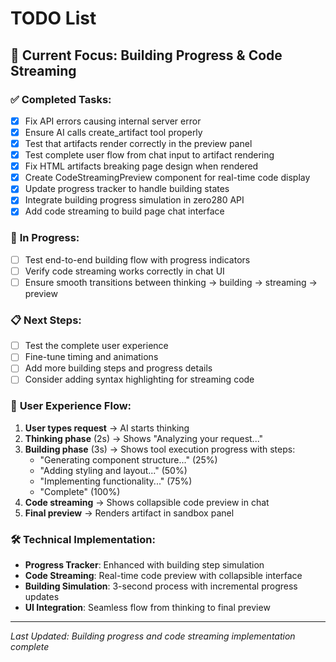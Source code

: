 # TODO List

## 🎯 **Current Focus: Building Progress & Code Streaming**

### ✅ **Completed Tasks:**
- [x] Fix API errors causing internal server error
- [x] Ensure AI calls create_artifact tool properly  
- [x] Test that artifacts render correctly in the preview panel
- [x] Test complete user flow from chat input to artifact rendering
- [x] Fix HTML artifacts breaking page design when rendered
- [x] Create CodeStreamingPreview component for real-time code display
- [x] Update progress tracker to handle building states
- [x] Integrate building progress simulation in zero280 API
- [x] Add code streaming to build page chat interface

### 🔄 **In Progress:**
- [ ] Test end-to-end building flow with progress indicators
- [ ] Verify code streaming works correctly in chat UI
- [ ] Ensure smooth transitions between thinking → building → streaming → preview

### 📋 **Next Steps:**
- [ ] Test the complete user experience
- [ ] Fine-tune timing and animations
- [ ] Add more building steps and progress details
- [ ] Consider adding syntax highlighting for streaming code

### 🎨 **User Experience Flow:**
1. **User types request** → AI starts thinking
2. **Thinking phase** (2s) → Shows "Analyzing your request..."
3. **Building phase** (3s) → Shows tool execution progress with steps:
   - "Generating component structure..." (25%)
   - "Adding styling and layout..." (50%) 
   - "Implementing functionality..." (75%)
   - "Complete" (100%)
4. **Code streaming** → Shows collapsible code preview in chat
5. **Final preview** → Renders artifact in sandbox panel

### 🛠 **Technical Implementation:**
- **Progress Tracker**: Enhanced with building step simulation
- **Code Streaming**: Real-time code preview with collapsible interface
- **Building Simulation**: 3-second process with incremental progress updates
- **UI Integration**: Seamless flow from thinking to final preview

---
*Last Updated: Building progress and code streaming implementation complete*
